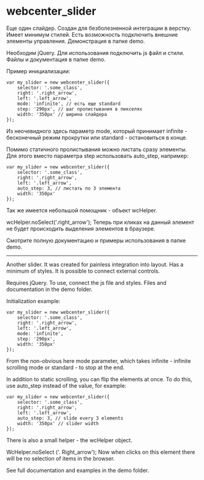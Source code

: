 # webcenter_slider

Еще один слайдер. Создан для безболезненной интеграции в верстку. Имеет минимум стилей. Есть возможность подключить внешние элементы управления. Демонстрация в папке demo.

Необходим jQuery. Для использования подключить js файл и стили. Файлы и документация в папке demo.

Пример инициализации:

	var my_slider = new webcenter_slider({
		selector: '.some_class',
		right: '.right_arrow', 
		left: '.left_arrow', 
		mode: 'infinite', // есть еще standard
		step: '290px', // шаг пролистывания в пикселях
		width: '350px' // ширина слайдера
	});
  
Из неочевидного здесь параметр mode, который принимает infinite - бесконечный режим прокрутки или standard - остановиться в конце.

Помимо статичного пролистывания можно листать сразу элементы. Для этого вместо параметра step использовать auto_step, например:

	var my_slider = new webcenter_slider({
		selector: '.some_class',
		right: '.right_arrow', 
		left: '.left_arrow', 
		auto_step: 3, // листать по 3 элемента
		width: '350px' 
	});

Так же имеется небольшой помощник - объект wcHelper.

wcHelper.noSelect('.right_arrow'); 
Теперь при кликах на данный элемент не будет происходить выделения элементов в браузере.

Смотрите полную документацию и примеры использования в папке demo.


----------------------------------------------------


Another slider. It was created for painless integration into layout. Has a minimum of styles. It is possible to connect external controls.

Requires jQuery. To use, connect the js file and styles. Files and documentation in the demo folder.

Initialization example:

	var my_slider = new webcenter_slider({
		selector: '.some_class',
		right: '.right_arrow', 
		left: '.left_arrow', 
		mode: 'infinite', 
		step: '290px', 
		width: '350px' 
	});
  
From the non-obvious here mode parameter, which takes infinite - infinite scrolling mode or standard - to stop at the end.

In addition to static scrolling, you can flip the elements at once. To do this, use auto_step instead of the value, for example:

	var my_slider = new webcenter_slider({
		selector: '.some_class',
		right: '.right_arrow', 
		left: '.left_arrow', 
		auto_step: 3, // slide every 3 elements
		width: '350px' // slider width
	});
  
There is also a small helper - the wcHelper object.

WcHelper.noSelect ('. Right_arrow');
Now when clicks on this element there will be no selection of items in the browser.

See full documentation and examples in the demo folder.  
